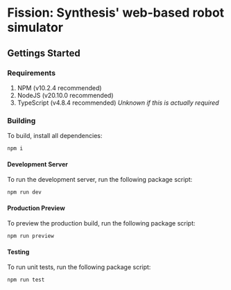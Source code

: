 # Fission: Synthesis' web-based robot simulator

## Gettings Started
### Requirements
1. NPM (v10.2.4 recommended)
2. NodeJS (v20.10.0 recommended)
3. TypeScript (v4.8.4 recommended) *Unknown if this is actually required*

### Building
To build, install all dependencies:
```bash
npm i
```
#### Development Server
To run the development server, run the following package script:
```bash
npm run dev
```

#### Production Preview
To preview the production build, run the following package script:
```bash
npm run preview
```

#### Testing
To run unit tests, run the following package script:
```bash
npm run test
```